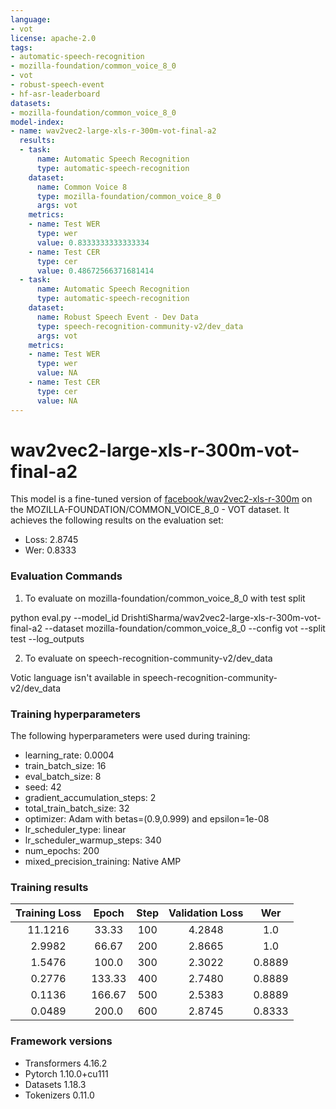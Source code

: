 ```yaml
---
language:
- vot
license: apache-2.0
tags:
- automatic-speech-recognition
- mozilla-foundation/common_voice_8_0
- vot
- robust-speech-event
- hf-asr-leaderboard
datasets:
- mozilla-foundation/common_voice_8_0
model-index:
- name: wav2vec2-large-xls-r-300m-vot-final-a2
  results:
  - task:
      name: Automatic Speech Recognition
      type: automatic-speech-recognition
    dataset:
      name: Common Voice 8
      type: mozilla-foundation/common_voice_8_0
      args: vot
    metrics:
    - name: Test WER
      type: wer
      value: 0.8333333333333334
    - name: Test CER
      type: cer
      value: 0.48672566371681414
  - task:
      name: Automatic Speech Recognition
      type: automatic-speech-recognition
    dataset:
      name: Robust Speech Event - Dev Data
      type: speech-recognition-community-v2/dev_data
      args: vot
    metrics:
    - name: Test WER
      type: wer
      value: NA
    - name: Test CER
      type: cer
      value: NA
---
```


<!-- This model card has been generated automatically according to the information the Trainer had access to. You
should probably proofread and complete it, then remove this comment. -->

# wav2vec2-large-xls-r-300m-vot-final-a2

This model is a fine-tuned version of [facebook/wav2vec2-xls-r-300m](https://huggingface.co/facebook/wav2vec2-xls-r-300m) on the MOZILLA-FOUNDATION/COMMON_VOICE_8_0 - VOT dataset.
It achieves the following results on the evaluation set:
- Loss: 2.8745
- Wer: 0.8333

### Evaluation Commands

1. To evaluate on mozilla-foundation/common_voice_8_0 with test split

python eval.py  --model_id DrishtiSharma/wav2vec2-large-xls-r-300m-vot-final-a2  --dataset mozilla-foundation/common_voice_8_0 --config vot --split test --log_outputs

2. To evaluate on speech-recognition-community-v2/dev_data

Votic language isn't available in speech-recognition-community-v2/dev_data


### Training hyperparameters

The following hyperparameters were used during training:
- learning_rate: 0.0004
- train_batch_size: 16
- eval_batch_size: 8
- seed: 42
- gradient_accumulation_steps: 2
- total_train_batch_size: 32
- optimizer: Adam with betas=(0.9,0.999) and epsilon=1e-08
- lr_scheduler_type: linear
- lr_scheduler_warmup_steps: 340
- num_epochs: 200
- mixed_precision_training: Native AMP

### Training results

| Training Loss | Epoch  | Step | Validation Loss | Wer    |
|:-------------:|:------:|:----:|:---------------:|:------:|
| 11.1216       | 33.33  | 100  | 4.2848          | 1.0    |
| 2.9982        | 66.67  | 200  | 2.8665          | 1.0    |
| 1.5476        | 100.0  | 300  | 2.3022          | 0.8889 |
| 0.2776        | 133.33 | 400  | 2.7480          | 0.8889 |
| 0.1136        | 166.67 | 500  | 2.5383          | 0.8889 |
| 0.0489        | 200.0  | 600  | 2.8745          | 0.8333 |




### Framework versions

- Transformers 4.16.2
- Pytorch 1.10.0+cu111
- Datasets 1.18.3
- Tokenizers 0.11.0

